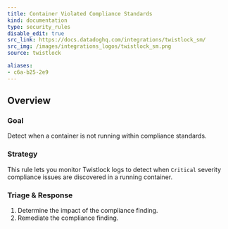 ```yaml
---
title: Container Violated Compliance Standards
kind: documentation
type: security_rules
disable_edit: true
src_link: https://docs.datadoghq.com/integrations/twistlock_sm/
src_img: /images/integrations_logos/twistlock_sm.png
source: twistlock

aliases:
- c6a-b25-2e9
---
```


## Overview

### Goal
Detect when a container is not running within compliance standards.

### Strategy
This rule lets you monitor Twistlock logs to detect when `Critical` severity compliance issues are discovered in a running container. 

### Triage & Response
1. Determine the impact of the compliance finding.
2. Remediate the compliance finding.